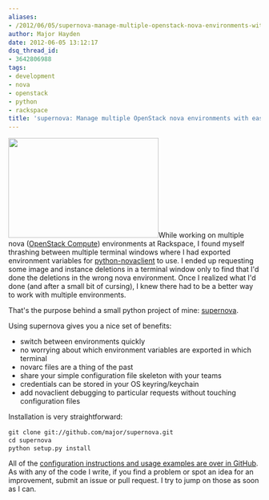 ```yaml
---
aliases:
- /2012/06/05/supernova-manage-multiple-openstack-nova-environments-with-ease/
author: Major Hayden
date: 2012-06-05 13:12:17
dsq_thread_id:
- 3642806988
tags:
- development
- nova
- openstack
- python
- rackspace
title: 'supernova: Manage multiple OpenStack nova environments with ease'
---
```


[<img src="/wp-content/uploads/2012/06/firstworldproblems-multiplenovaenvironments-300x199.jpg" alt="" title="firstworldproblems-multiplenovaenvironments" width="300" height="199" class="alignright size-medium wp-image-3435" srcset="/wp-content/uploads/2012/06/firstworldproblems-multiplenovaenvironments-300x199.jpg 300w, /wp-content/uploads/2012/06/firstworldproblems-multiplenovaenvironments.jpg 551w" sizes="(max-width: 300px) 100vw, 300px" />][1]While working on multiple nova ([OpenStack Compute][2]) environments at Rackspace, I found myself thrashing between multiple terminal windows where I had exported environment variables for [python-novaclient][3] to use. I ended up requesting some image and instance deletions in a terminal window only to find that I'd done the deletions in the wrong nova environment. Once I realized what I'd done (and after a small bit of cursing), I knew there had to be a better way to work with multiple environments.

That's the purpose behind a small python project of mine: [supernova][4].

Using supernova gives you a nice set of benefits:

  * switch between environments quickly
  * no worrying about which environment variables are exported in which terminal
  * novarc files are a thing of the past
  * share your simple configuration file skeleton with your teams
  * credentials can be stored in your OS keyring/keychain
  * add novaclient debugging to particular requests without touching configuration files

Installation is very straightforward:

```
git clone git://github.com/major/supernova.git
cd supernova
python setup.py install
```


All of the [configuration instructions and usage examples are over in GitHub][4]. As with any of the code I write, if you find a problem or spot an idea for an improvement, submit an issue or pull request. I try to jump on those as soon as I can.

 [1]: http://major.io/wp-content/uploads/2012/06/firstworldproblems-multiplenovaenvironments.jpg
 [2]: http://openstack.org/projects/compute/
 [3]: https://github.com/openstack/python-novaclient
 [4]: http://major.github.com/supernova/